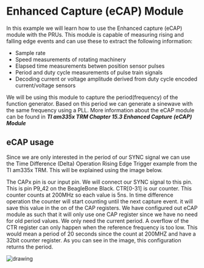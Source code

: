 # Enhanced Capture (eCAP) Module
In this example we will learn how to use the Enhanced capture (eCAP) module with the PRUs. This module is capable of measuring rising and falling edge events and can use these to extract the following information:

- Sample rate
- Speed measurements of rotating machinery
- Elapsed time measurements betwen position sensor pulses
- Period and duty cycle measurements of pulse train signals
- Decoding current or voltage amplitude derived from duty cycle encoded current/voltage sensors

We will be using this module to capture the period(frequency) of the function generator. Based on this period we can generate a sinewave with the same frequency using a PLL. More information about the eCAP module can be found in __*TI am335x TRM Chapter 15.3 Enhanced Capture (eCAP) Module*__

## eCAP usage
Since we are only interested in the period of our SYNC signal we can use the Time Difference (Delta) Operation Rising Edge Trigger example from the TI am335x TRM. This will be explained using the image below.

The CAPx pin is our input pin. We will connect our SYNC signal to this pin. This is pin P9_42 on the BeagleBone Black. CTR[0-31] is our counter. This counter counts at 200MHz so each value is 5ns. In time difference operation the counter will start counting until the next capture event. it will save this value in the on of the CAP registers. We have configured out eCAP module as such that it will only use one CAP register since we have no need for old period values. We only need the current period. A overflow of the CTR register can only happen when the reference frequency is too low. This would mean a period of 20 seconds since the count at 200MHZ and have a 32bit counter register. As you can see in the image, this configuration returns the period.

<img src="https://i.imgur.com/pWT98bB.png" alt="drawing"/>
